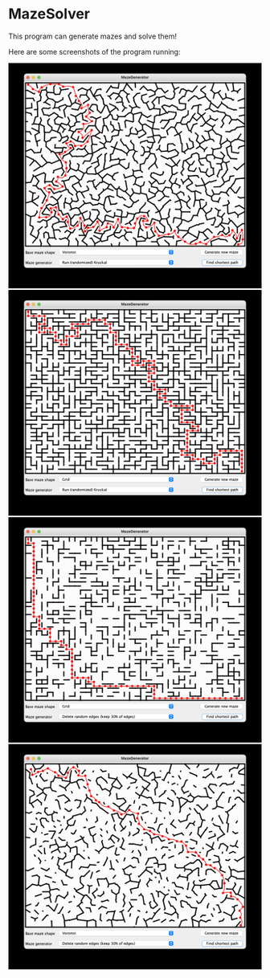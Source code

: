 # MazeSolver

This program can generate mazes and solve them!

Here are some screenshots of the program running:

![res1](img/res1.jpg)
![res2](img/res2.jpg)
![res3](img/res3.jpg)
![res4](img/res4.jpg)
